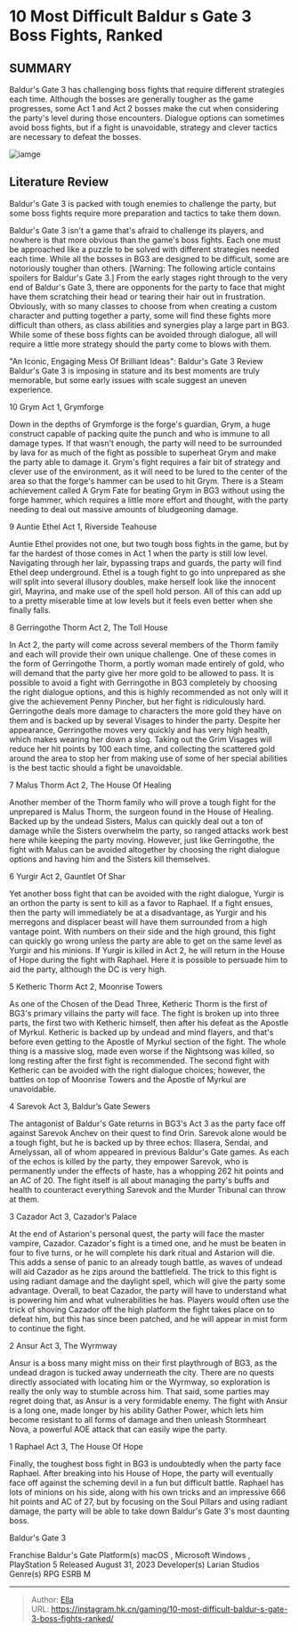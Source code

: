 # 10 Most Difficult Baldur s Gate 3 Boss Fights, Ranked


## SUMMARY 


 Baldur&#39;s Gate 3 has challenging boss fights that require different strategies each time. 
 Although the bosses are generally tougher as the game progresses, some Act 1 and Act 2 bosses make the cut when considering the party&#39;s level during those encounters. 
 Dialogue options can sometimes avoid boss fights, but if a fight is unavoidable, strategy and clever tactics are necessary to defeat the bosses. 

![iamge](https://static1.srcdn.com/wordpress/wp-content/uploads/2023/12/10-most-difficult-baldur-s-gate-3-boss-fights-ranked.jpg)

## Literature Review

Baldur&#39;s Gate 3 is packed with tough enemies to challenge the party, but some boss fights require more preparation and tactics to take them down.




Baldur&#39;s Gate 3 isn&#39;t a game that&#39;s afraid to challenge its players, and nowhere is that more obvious than the game&#39;s boss fights. Each one must be approached like a puzzle to be solved with different strategies needed each time. While all the bosses in BG3 are designed to be difficult, some are notoriously tougher than others.
[Warning: The following article contains spoilers for Baldur&#39;s Gate 3.]
From the early stages right through to the very end of Baldur&#39;s Gate 3, there are opponents for the party to face that might have them scratching their head or tearing their hair out in frustration. Obviously, with so many classes to choose from when creating a custom character and putting together a party, some will find these fights more difficult than others, as class abilities and synergies play a large part in BG3. While some of these boss fights can be avoided through dialogue, all will require a little more strategy should the party come to blows with them.
            
 
 &#34;An Iconic, Engaging Mess Of Brilliant Ideas&#34;: Baldur&#39;s Gate 3 Review 
Baldur&#39;s Gate 3 is imposing in stature and its best moments are truly memorable, but some early issues with scale suggest an uneven experience.












 








 10  Grym 
Act 1, Grymforge


 







Down in the depths of Grymforge is the forge&#39;s guardian, Grym, a huge construct capable of packing quite the punch and who is immune to all damage types. If that wasn&#39;t enough, the party will need to be surrounded by lava for as much of the fight as possible to superheat Grym and make the party able to damage it. Grym&#39;s fight requires a fair bit of strategy and clever use of the environment, as it will need to be lured to the center of the area so that the forge&#39;s hammer can be used to hit Grym.
There is a Steam achievement called A Grym Fate for beating Grym in BG3 without using the forge hammer, which requires a little more effort and thought, with the party needing to deal out massive amounts of bludgeoning damage. 






 9  Auntie Ethel 
Act 1, Riverside Teahouse
        

Auntie Ethel provides not one, but two tough boss fights in the game, but by far the hardest of those comes in Act 1 when the party is still low level. Navigating through her lair, bypassing traps and guards, the party will find Ethel deep underground. Ethel is a tough fight to go into unprepared as she will split into several illusory doubles, make herself look like the innocent girl, Mayrina, and make use of the spell hold person. All of this can add up to a pretty miserable time at low levels but it feels even better when she finally falls.





 8  Gerringothe Thorm 
Act 2, The Toll House
        

In Act 2, the party will come across several members of the Thorm family and each will provide their own unique challenge. One of these comes in the form of Gerringothe Thorm, a portly woman made entirely of gold, who will demand that the party give her more gold to be allowed to pass. It is possible to avoid a fight with Gerringothe in BG3 completely by choosing the right dialogue options, and this is highly recommended as not only will it give the achievement Penny Pincher, but her fight is ridiculously hard.
Gerringothe deals more damage to characters the more gold they have on them and is backed up by several Visages to hinder the party. Despite her appearance, Gerringothe moves very quickly and has very high health, which makes wearing her down a slog. Taking out the Grim Visages will reduce her hit points by 100 each time, and collecting the scattered gold around the area to stop her from making use of some of her special abilities is the best tactic should a fight be unavoidable.





 7  Malus Thorm 
Act 2, The House Of Healing


 







Another member of the Thorm family who will prove a tough fight for the unprepared is Malus Thorm, the surgeon found in the House of Healing. Backed up by the undead Sisters, Malus can quickly deal out a ton of damage while the Sisters overwhelm the party, so ranged attacks work best here while keeping the party moving. However, just like Gerringothe, the fight with Malus can be avoided altogether by choosing the right dialogue options and having him and the Sisters kill themselves.





 6  Yurgir 
Act 2, Gauntlet Of Shar
        

Yet another boss fight that can be avoided with the right dialogue, Yurgir is an orthon the party is sent to kill as a favor to Raphael. If a fight ensues, then the party will immediately be at a disadvantage, as Yurgir and his merregons and displacer beast will have them surrounded from a high vantage point. With numbers on their side and the high ground, this fight can quickly go wrong unless the party are able to get on the same level as Yurgir and his minions.
If Yurgir is killed in Act 2, he will return in the House of Hope during the fight with Raphael. Here it is possible to persuade him to aid the party, although the DC is very high. 






 5  Ketheric Thorm 
Act 2, Moonrise Towers


 







As one of the Chosen of the Dead Three, Ketheric Thorm is the first of BG3&#39;s primary villains the party will face. The fight is broken up into three parts, the first two with Ketheric himself, then after his defeat as the Apostle of Myrkul. Ketheric is backed up by undead and mind flayers, and that&#39;s before even getting to the Apostle of Myrkul section of the fight. The whole thing is a massive slog, made even worse if the Nightsong was killed, so long resting after the first fight is recommended.
The second fight with Ketheric can be avoided with the right dialogue choices; however, the battles on top of Moonrise Towers and the Apostle of Myrkul are unavoidable. 






 4  Sarevok 
Act 3, Baldur’s Gate Sewers
        

The antagonist of Baldur&#39;s Gate returns in BG3&#39;s Act 3 as the party face off against Sarevok Anchev on their quest to find Orin. Sarevok alone would be a tough fight, but he is backed up by three echos: Illasera, Sendai, and Amelyssan, all of whom appeared in previous Baldur&#39;s Gate games. As each of the echos is killed by the party, they empower Sarevok, who is permanently under the effects of haste, has a whopping 262 hit points and an AC of 20. The fight itself is all about managing the party&#39;s buffs and health to counteract everything Sarevok and the Murder Tribunal can throw at them.





 3  Cazador 
Act 3, Cazador’s Palace
        

At the end of Astarion&#39;s personal quest, the party will face the master vampire, Cazador. Cazador&#39;s fight is a timed one, and he must be beaten in four to five turns, or he will complete his dark ritual and Astarion will die. This adds a sense of panic to an already tough battle, as waves of undead will aid Cazador as he zips around the battlefield. The trick to this fight is using radiant damage and the daylight spell, which will give the party some advantage. Overall, to beat Cazador, the party will have to understand what is powering him and what vulnerabilities he has.
Players would often use the trick of shoving Cazador off the high platform the fight takes place on to defeat him, but this has since been patched, and he will appear in mist form to continue the fight. 






 2  Ansur 
Act 3, The Wyrmway
        

Ansur is a boss many might miss on their first playthrough of BG3, as the undead dragon is tucked away underneath the city. There are no quests directly associated with locating him or the Wyrmway, so exploration is really the only way to stumble across him. That said, some parties may regret doing that, as Ansur is a very formidable enemy. The fight with Ansur is a long one, made longer by his ability Gather Power, which lets him become resistant to all forms of damage and then unleash Stormheart Nova, a powerful AOE attack that can easily wipe the party.





 1  Raphael 
Act 3, The House Of Hope


 







Finally, the toughest boss fight in BG3 is undoubtedly when the party face Raphael. After breaking into his House of Hope, the party will eventually face off against the scheming devil in a fun but difficult battle. Raphael has lots of minions on his side, along with his own tricks and an impressive 666 hit points and AC of 27, but by focusing on the Soul Pillars and using radiant damage, the party will be able to take down Baldur&#39;s Gate 3&#39;s most daunting boss.
        


  Baldur&#39;s Gate 3  


  Franchise    Baldur&#39;s Gate     Platform(s)    macOS , Microsoft Windows , PlayStation 5     Released    August 31, 2023     Developer(s)    Larian Studios     Genre(s)    RPG     ESRB    M    



---

> Author: [Ella](https://instagram.hk.cn/)  
> URL: https://instagram.hk.cn/gaming/10-most-difficult-baldur-s-gate-3-boss-fights-ranked/  

